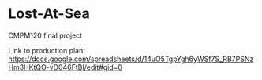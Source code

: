 # Lost-At-Sea
CMPM120 final project

Link to production plan: https://docs.google.com/spreadsheets/d/14uO5TgpYgh6yWSf7S_RB7PSNzHm3HKtQO-vD046FtBI/edit#gid=0

